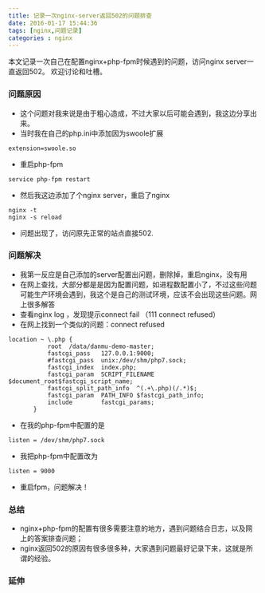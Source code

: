 ```yaml
---
title: 记录一次nginx-server返回502的问题排查
date: 2016-01-17 15:44:36
tags: [nginx,问题记录]
categories : nginx
---
```

本文记录一次自己在配置nginx+php-fpm时候遇到的问题，访问nginx server一直返回502。
欢迎讨论和吐槽。

### 问题原因
- 这个问题对我来说是由于粗心造成，不过大家以后可能会遇到，我这边分享出来。
- 当时我在自己的php.ini中添加因为swoole扩展
```$xslt
extension=swoole.so
```
- 重启php-fpm
```$xslt
service php-fpm restart
```
- 然后我这边添加了个nginx server，重启了nginx
```
nginx -t
nginx -s reload
```
- 问题出现了，访问原先正常的站点直接502.
###  问题解决
- 我第一反应是自己添加的server配置出问题，删除掉，重启nginx，没有用
- 在网上查找，大部分都是是因为配置问题，如进程数配置小了，不过这些问题可能生产环境会遇到，我这个是自己的测试环境，应该不会出现这些问题。网上很多解答
- 查看nginx log ，发现提示connect fail （111 connect refused）
- 在网上找到一个类似的问题：connect refused
```$xslt
location ~ \.php {
           root  /data/danmu-demo-master;
           fastcgi_pass   127.0.0.1:9000;
           #fastcgi_pass  unix:/dev/shm/php7.sock;
           fastcgi_index  index.php;
           fastcgi_param  SCRIPT_FILENAME  $document_root$fastcgi_script_name;
           fastcgi_split_path_info  ^(.+\.php)(/.*)$;
           fastcgi_param  PATH_INFO $fastcgi_path_info;
           include        fastcgi_params;
       }
```
- 在我的php-fpm中配置的是
```$xslt
listen = /dev/shm/php7.sock
```
- 我把php-fpm中配置改为
```$xslt
listen = 9000
```
- 重启fpm，问题解决！

### 总结
- nginx+php-fpm的配置有很多需要注意的地方，遇到问题结合日志，以及网上的答案排查问题；
- nginx返回502的原因有很多很多种，大家遇到问题最好记录下来，这就是所谓的经验。

### 延伸
